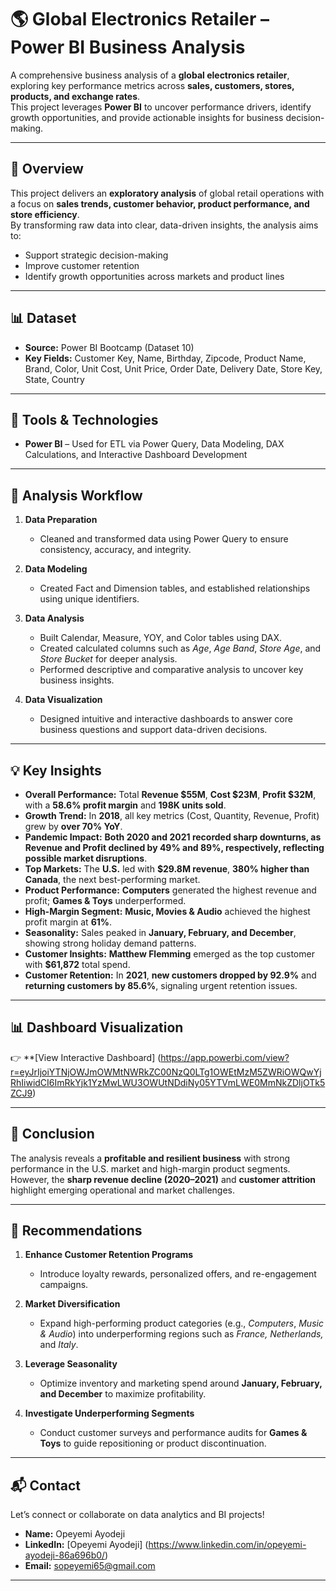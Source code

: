 # 🌎 Global Electronics Retailer – Power BI Business Analysis  

A comprehensive business analysis of a **global electronics retailer**, exploring key performance metrics across **sales, customers, stores, products, and exchange rates**.  
This project leverages **Power BI** to uncover performance drivers, identify growth opportunities, and provide actionable insights for business decision-making.  

---

## 📘 Overview  
This project delivers an **exploratory analysis** of global retail operations with a focus on **sales trends, customer behavior, product performance, and store efficiency**.  
By transforming raw data into clear, data-driven insights, the analysis aims to:  
- Support strategic decision-making  
- Improve customer retention  
- Identify growth opportunities across markets and product lines  

---

## 📊 Dataset  
- **Source:** Power BI Bootcamp (Dataset 10)  
- **Key Fields:** Customer Key, Name, Birthday, Zipcode, Product Name, Brand, Color, Unit Cost, Unit Price, Order Date, Delivery Date, Store Key, State, Country  

---

## 🧰 Tools & Technologies  
- **Power BI** – Used for ETL via Power Query, Data Modeling, DAX Calculations, and Interactive Dashboard Development  

---

## 🔎 Analysis Workflow  

1. **Data Preparation**  
   - Cleaned and transformed data using Power Query to ensure consistency, accuracy, and integrity.  

2. **Data Modeling**  
   - Created Fact and Dimension tables, and established relationships using unique identifiers.  

3. **Data Analysis**  
   - Built Calendar, Measure, YOY, and Color tables using DAX.  
   - Created calculated columns such as *Age*, *Age Band*, *Store Age*, and *Store Bucket* for deeper analysis.  
   - Performed descriptive and comparative analysis to uncover key business insights.  

4. **Data Visualization**  
   - Designed intuitive and interactive dashboards to answer core business questions and support data-driven decisions.  

---

## 💡 Key Insights  

- **Overall Performance:** Total **Revenue $55M**, **Cost $23M**, **Profit $32M**, with a **58.6% profit margin** and **198K units sold**.  
- **Growth Trend:** In **2018**, all key metrics (Cost, Quantity, Revenue, Profit) grew by **over 70% YoY**.  
- **Pandemic Impact:** **Both 2020 and 2021 recorded sharp downturns, as Revenue and Profit declined by 49% and 89%, respectively, reflecting possible market disruptions**.  
- **Top Markets:** The **U.S.** led with **$29.8M revenue**, **380% higher than Canada**, the next best-performing market.  
- **Product Performance:** **Computers** generated the highest revenue and profit; **Games & Toys** underperformed.  
- **High-Margin Segment:** **Music, Movies & Audio** achieved the highest profit margin at **61%**.  
- **Seasonality:** Sales peaked in **January, February, and December**, showing strong holiday demand patterns.  
- **Customer Insights:** **Matthew Flemming** emerged as the top customer with **$61,872** total spend.  
- **Customer Retention:** In **2021**, **new customers dropped by 92.9%** and **returning customers by 85.6%**, signaling urgent retention issues.  

---

## 📊 Dashboard Visualization  
👉 **[View Interactive Dashboard] (https://app.powerbi.com/view?r=eyJrIjoiYTNjOWJmOWMtNWRkZC00NzQ0LTg1OWEtMzM5ZWRiOWQwYjRhIiwidCI6ImRkYjk1YzMwLWU3OWUtNDdiNy05YTVmLWE0MmNkZDljOTk5ZCJ9)

---

## 🧾 Conclusion  
The analysis reveals a **profitable and resilient business** with strong performance in the U.S. market and high-margin product segments.  However, the **sharp revenue decline (2020–2021)** and **customer attrition** highlight emerging operational and market challenges.  

---

## 🎯 Recommendations  

1. **Enhance Customer Retention Programs**  
   - Introduce loyalty rewards, personalized offers, and re-engagement campaigns.  

2. **Market Diversification**  
   - Expand high-performing product categories (e.g., *Computers*, *Music & Audio*) into underperforming regions such as *France, Netherlands,* and *Italy*.  

3. **Leverage Seasonality**  
   - Optimize inventory and marketing spend around **January, February, and December** to maximize profitability.  

4. **Investigate Underperforming Segments**  
   - Conduct customer surveys and performance audits for **Games & Toys** to guide repositioning or product discontinuation.  

---

## 📬 Contact  
Let’s connect or collaborate on data analytics and BI projects!  

- **Name:** Opeyemi Ayodeji  
- **LinkedIn:** [Opeyemi Ayodeji] (https://www.linkedin.com/in/opeyemi-ayodeji-86a696b0/)  
- **Email:** sopeyemi65@gmail.com  

---

